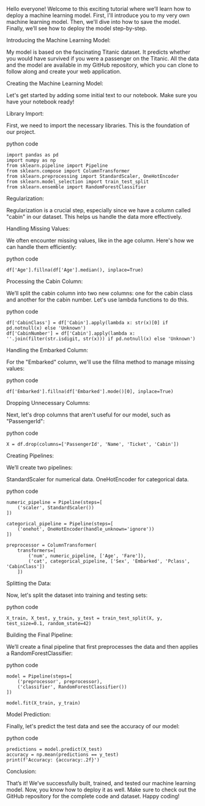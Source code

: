 Hello everyone! Welcome to this exciting tutorial where we’ll learn how to deploy a machine learning model. First, I'll introduce you to my very own machine learning model. Then, we'll dive into how to save the model. Finally, we’ll see how to deploy the model step-by-step.

Introducing the Machine Learning Model:

My model is based on the fascinating Titanic dataset. It predicts whether you would have survived if you were a passenger on the Titanic. All the data and the model are available in my GitHub repository, which you can clone to follow along and create your web application.

Creating the Machine Learning Model:

Let's get started by adding some initial text to our notebook. Make sure you have your notebook ready!

Library Import:

First, we need to import the necessary libraries. This is the foundation of our project.

python code

```
import pandas as pd
import numpy as np
from sklearn.pipeline import Pipeline
from sklearn.compose import ColumnTransformer
from sklearn.preprocessing import StandardScaler, OneHotEncoder
from sklearn.model_selection import train_test_split
from sklearn.ensemble import RandomForestClassifier
```
Regularization:

Regularization is a crucial step, especially since we have a column called "cabin" in our dataset. This helps us handle the data more effectively.

Handling Missing Values:

We often encounter missing values, like in the age column. Here's how we can handle them efficiently:

python code
```
df['Age'].fillna(df['Age'].median(), inplace=True)
```
Processing the Cabin Column:

We’ll split the cabin column into two new columns: one for the cabin class and another for the cabin number. Let's use lambda functions to do this.

python code
```
df['CabinClass'] = df['Cabin'].apply(lambda x: str(x)[0] if pd.notnull(x) else 'Unknown')
df['CabinNumber'] = df['Cabin'].apply(lambda x: ''.join(filter(str.isdigit, str(x))) if pd.notnull(x) else 'Unknown')
```
Handling the Embarked Column:

For the "Embarked" column, we'll use the fillna method to manage missing values:

python code
```
df['Embarked'].fillna(df['Embarked'].mode()[0], inplace=True)
```
Dropping Unnecessary Columns:

Next, let's drop columns that aren't useful for our model, such as "PassengerId":

python code
```
X = df.drop(columns=['PassengerId', 'Name', 'Ticket', 'Cabin'])
```
Creating Pipelines:

We’ll create two pipelines:

StandardScaler for numerical data.
OneHotEncoder for categorical data.

python code
```
numeric_pipeline = Pipeline(steps=[
    ('scaler', StandardScaler())
])

categorical_pipeline = Pipeline(steps=[
    ('onehot', OneHotEncoder(handle_unknown='ignore'))
])

preprocessor = ColumnTransformer(
    transformers=[
        ('num', numeric_pipeline, ['Age', 'Fare']),
        ('cat', categorical_pipeline, ['Sex', 'Embarked', 'Pclass', 'CabinClass'])
    ])
```
Splitting the Data:

Now, let's split the dataset into training and testing sets:

python code
```
X_train, X_test, y_train, y_test = train_test_split(X, y, test_size=0.1, random_state=42)
```
Building the Final Pipeline:

We’ll create a final pipeline that first preprocesses the data and then applies a RandomForestClassifier:

python code
```
model = Pipeline(steps=[
    ('preprocessor', preprocessor),
    ('classifier', RandomForestClassifier())
])

model.fit(X_train, y_train)
```
Model Prediction:

Finally, let's predict the test data and see the accuracy of our model:

python code
```
predictions = model.predict(X_test)
accuracy = np.mean(predictions == y_test)
print(f'Accuracy: {accuracy:.2f}')
```
Conclusion:

That’s it! We’ve successfully built, trained, and tested our machine learning model. Now, you know how to deploy it as well. Make sure to check out the GitHub repository for the complete code and dataset. Happy coding!
